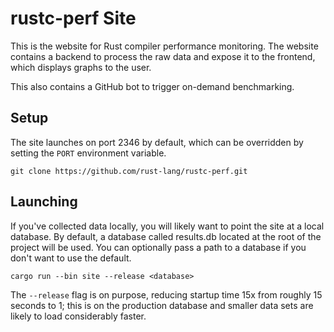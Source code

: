 # rustc-perf Site

This is the website for Rust compiler performance monitoring. The website
contains a backend to process the raw data and expose it to the frontend,
which displays graphs to the user.

This also contains a GitHub bot to trigger on-demand benchmarking.

## Setup

The site launches on port 2346 by default, which can be overridden by setting
the `PORT` environment variable.

```
git clone https://github.com/rust-lang/rustc-perf.git
```

## Launching

If you've collected data locally, you will likely want to point the site at a
local database. By default, a database called results.db located at the root of 
the project will be used. You can optionally pass a path to a database
if you don't want to use the default.

```
cargo run --bin site --release <database>
```

The `--release` flag is on purpose, reducing startup time 15x from roughly 15
seconds to 1; this is on the production database and smaller data sets are
likely to load considerably faster.
